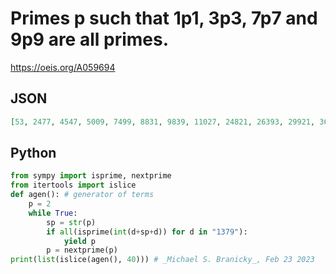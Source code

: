 # Primes p such that 1p1, 3p3, 7p7 and 9p9 are all primes\.
https://oeis.org/A059694
## JSON
```JSON
[53, 2477, 4547, 5009, 7499, 8831, 9839, 11027, 24821, 26393, 29921, 36833, 46073, 46769, 47711, 49307, 53069, 59621, 64283, 66041, 79901, 84017, 93263, 115679, 133103, 151121, 169523, 197651, 207017, 236807, 239231, 255191, 259949, 265271, 270071, 300431, 330047]
```
## Python
```Python
from sympy import isprime, nextprime
from itertools import islice
def agen(): # generator of terms
    p = 2
    while True:
        sp = str(p)
        if all(isprime(int(d+sp+d)) for d in "1379"):
            yield p
        p = nextprime(p)
print(list(islice(agen(), 40))) # _Michael S. Branicky_, Feb 23 2023
```
